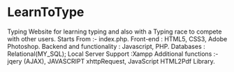 # LearnToType
Typing Website for learning typing and also with a Typing race to compete with other users.
Starts From :- index.php.
Front-end : HTML5, CSS3, Adobe Photoshop.
Backend and functionality : Javascript, PHP.
Databases : Relational(MY_SQL);
Local Server Support :Xampp
Additional functions :- jqery (AJAX), JAVASCRIPT xhttpRequest, JavaScript HTML2Pdf Library.
